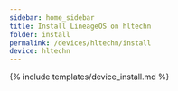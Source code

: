 ```yaml
---
sidebar: home_sidebar
title: Install LineageOS on hltechn
folder: install
permalink: /devices/hltechn/install
device: hltechn
---
```

{% include templates/device_install.md %}
